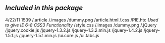 ## *Included in this package*

4/22/11 1539
/.article
	/.images
		/dummy.png
	/article.html
/.css
	/PIE.htc	*Used to give IE 6-8 CSS3 Functionality*
	/style.css
/.images
	/dummy.png
/.jQuery
	/jquery.cookie.js
	/jquery-1.3.2.js
	/jquery-1.3.2.min.js
	/jquery-1.4.2.js
	/jquery-1.5.1.js
	/jquery-1.5.1.min.js
	/ui.core.js
	/ui.tabs.js